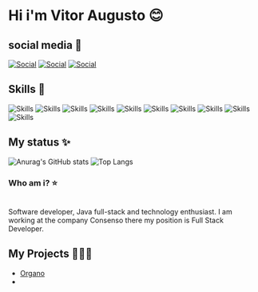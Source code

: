 # Hi i'm Vitor Augusto 😊

## social media 🎉

[![Social](https://img.shields.io/badge/LinkedIn-0077B5?style=for-the-badge&logo=linkedin&logoColor=white)](https://www.linkedin.com/in/vitor-augusto-b617b6233/)
[![Social](https://img.shields.io/badge/GitHub-100000?style=for-the-badge&logo=github&logoColor=white)](https://github.com/VitorAugustoCunha)
[![Social](https://img.shields.io/badge/Twitter-1DA1F2?style=for-the-badge&logo=twitter&logoColor=white)](https://twitter.com/VitorAugustoGIT)


## Skills 🚀


![Skills](https://img.shields.io/badge/Python-14354C?style=for-the-badge&logo=python&logoColor=white)
![Skills](https://img.shields.io/badge/Java-ED8B00?style=for-the-badge&logo=java&logoColor=white)
![Skills](https://img.shields.io/badge/Lua-2C2D72?style=for-the-badge&logo=lua&logoColor=white)
![Skills](https://img.shields.io/badge/html5-%23E34F26.svg?style=for-the-badge&logo=html5&logoColor=white)
![Skills](https://img.shields.io/badge/css3-%231572B6.svg?style=for-the-badge&logo=css3&logoColor=white)
![Skills](https://img.shields.io/badge/mysql-%2300f.svg?style=for-the-badge&logo=mysql&logoColor=white)
![Skills](https://img.shields.io/badge/javascript-%23323330.svg?style=for-the-badge&logo=javascript&logoColor=%23F7DF1E)
![Skills](https://img.shields.io/badge/spring-%236DB33F.svg?style=for-the-badge&logo=spring&logoColor=white)
![Skills](https://img.shields.io/badge/bootstrap-%23563D7C.svg?style=for-the-badge&logo=bootstrap&logoColor=white)
![Skills](https://img.shields.io/badge/React-20232A?style=for-the-badge&logo=react&logoColor=61DAFB)

## My status ✨

![Anurag's GitHub stats](https://github-readme-stats.vercel.app/api?username=VitorAugustoCunha&show_icons=true&theme=synthwave)
![Top Langs](https://github-readme-stats.vercel.app/api/top-langs/?username=VitorAugustoCunha&layout=compact&langs_count=7&theme=synthwave)

### Who am i? ⭐

<br>
Software developer, Java full-stack and technology enthusiast. I am working at the company Consenso there my position is Full Stack Developer.
</br>

## My Projects 👨🏼‍💻

<ul>
<li><a href="https://organodevemt.vercel.app/">Organo</a><li/>
</ul>
